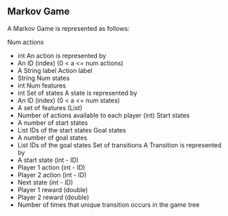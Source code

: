 ## Markov Game

A Markov Game is represented as follows:

Num actions
 - int
An action is represented by
 - An ID (index) (0 < a <= num actions)
 - A String label
Action label
 - String
Num states
 - int
Num features
 - int
Set of states
A state is represented by
 - An ID (index) (0 < a <= num states)
 - A set of features (List<int>)
 - Number of actions available to each player (int)
Start states
 - A number of start states
 - List<int> IDs of the start states
Goal states
 - A number of goal states
 - List<int> IDs of the goal states
Set of transitions
A Transition is represented by
 - A start state (int - ID)
 - Player 1 action (int - ID)
 - Player 2 action (int - ID)
 - Next state (int - ID)
 - Player 1 reward (double)
 - Player 2 reward (double)
 - Number of times that unique transition occurs in the game tree
 